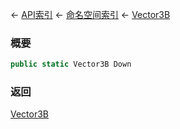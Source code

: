 ← [API索引](Api-Index) ← [命名空间索引](Namespace-Index) ← [Vector3B](VRageMath.Vector3B)

### 概要

```csharp
public static Vector3B Down
```

### 返回

[Vector3B](VRageMath.Vector3B)

